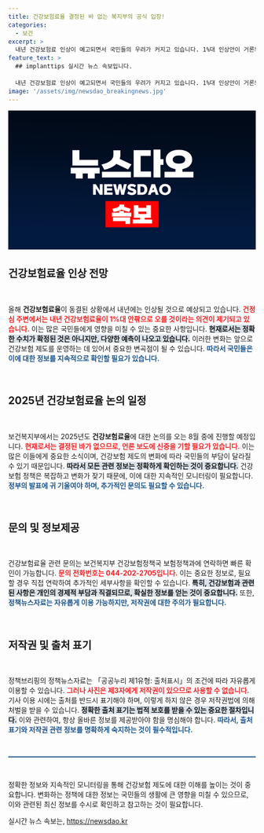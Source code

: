 ```yaml
---
title: 건강보험료율 결정된 바 없는 복지부의 공식 입장!
categories:
  - 보건
excerpt: >
  내년 건강보험료 인상이 예고되면서 국민들의 우려가 커지고 있습니다. 1%대 인상안이 거론되는 가운데, 복지부는 아직 확정되지 않았다고 밝혔습니다. 과연 건강보험료는 어떻게 될까요?
feature_text: >
  ## implanttips 실시간 뉴스 속보입니다.

  내년 건강보험료 인상이 예고되면서 국민들의 우려가 커지고 있습니다. 1%대 인상안이 거론되는 가운데, 복지부는 아직 확정되지 않았다고 밝혔습니다. 과연 건강보험료는 어떻게 될까요?
image: '/assets/img/newsdao_breakingnews.jpg'
---
```


<p><img src="/assets/img/newsdao_breakingnews.jpg" alt="implanttips 속보" /></p>

<h2 data-ke-size="size26">건강보험료율 인상 전망</h2>

<p data-ke-size="size16">&nbsp;</p>

<p>올해 <strong>건강보험료율</strong>이 동결된 상황에서 내년에는 인상될 것으로 예상되고 있습니다. <b><span style="color: #ee2323;">건정심 주변에서는 내년 건강보험료율이 1%대 안팎으로 오를 것이라는 의견이 제기되고 있습니다.</span></b> 이는 많은 국민들에게 영향을 미칠 수 있는 중요한 사항입니다. <b><span style="background-color: #21538527;">현재로서는 정확한 수치가 확정된 것은 아니지만, 다양한 예측이 나오고 있습니다.</span></b> 이러한 변화는 앞으로 건강보험 제도를 운영하는 데 있어서 중요한 변곡점이 될 수 있습니다. <b><span style="color: #1a5490;">따라서 국민들은 이에 대한 정보를 지속적으로 확인할 필요가 있습니다.</span></b></p>

<p data-ke-size="size16">&nbsp;</p>

<h2 data-ke-size="size26">2025년 건강보험료율 논의 일정</h2>

<p data-ke-size="size16">&nbsp;</p>

<p>보건복지부에서는 2025년도 <strong>건강보험료율</strong>에 대한 논의를 오는 8월 중에 진행할 예정입니다. <b><span style="color: #ee2323;">현재로서는 결정된 바가 없으므로, 언론 보도에 신중을 기할 필요가 있습니다.</span></b> 이는 많은 이들에게 중요한 소식이며, 건강보험 제도의 변화에 따라 국민들의 부담이 달라질 수 있기 때문입니다. <b><span style="background-color: #21538527;">따라서 모든 관련 정보는 정확하게 확인하는 것이 중요합니다.</span></b> 건강보험 정책은 복잡하고 변화가 잦기 때문에, 이에 대한 지속적인 모니터링이 필요합니다. <b><span style="color: #1a5490;">정부의 발표에 귀 기울여야 하며, 추가적인 문의도 필요할 수 있습니다.</span></b></p>

<p data-ke-size="size16">&nbsp;</p>

<h2 data-ke-size="size26">문의 및 정보제공</h2>

<p data-ke-size="size16">&nbsp;</p>

<p>건강보험료율 관련 문의는 보건복지부 건강보험정책국 보험정책과에 연락하면 빠른 확인이 가능합니다. <b><span style="color: #ee2323;">문의 전화번호는 044-202-2705입니다.</span></b> 이는 중요한 정보로, 필요할 경우 직접 연락하여 추가적인 세부사항을 확인할 수 있습니다. <b><span style="background-color: #21538527;">특히, 건강보험과 관련된 사항은 개인의 경제적 부담과 직결되므로, 확실한 정보를 얻는 것이 중요합니다.</span></b> 또한, <b><span style="color: #1a5490;">정책뉴스자료는 자유롭게 이용 가능하지만, 저작권에 대한 주의가 필요합니다.</span></b> </p>

<p data-ke-size="size16">&nbsp;</p>

<h2 data-ke-size="size26">저작권 및 출처 표기</h2>

<p data-ke-size="size16">&nbsp;</p>

<p>정책브리핑의 정책뉴스자료는 「공공누리 제1유형: 출처표시」의 조건에 따라 자유롭게 이용할 수 있습니다. <b><span style="color: #ee2323;">그러나 사진은 제3자에게 저작권이 있으므로 사용할 수 없습니다.</span></b> 기사 이용 시에는 출처를 반드시 표기해야 하며, 이렇게 하지 않은 경우 저작권법에 의해 처벌을 받을 수 있습니다. <b><span style="background-color: #21538527;">정확한 출처 표기는 법적 보호를 받을 수 있는 중요한 절차입니다.</span></b> 이와 관련하여, 항상 올바른 정보를 제공받아야 함을 명심해야 합니다. <b><span style="color: #1a5490;">따라서, 출처 표기와 저작권 관련 정보를 명확하게 숙지하는 것이 필수적입니다.</span></b></p>

<p data-ke-size="size16">&nbsp;</p> 

<hr style="height:2px; border:none; background-color:#215385;"> 

<p data-ke-size="size16">&nbsp;</p>

<p>정확한 정보와 지속적인 모니터링을 통해 건강보험 제도에 대한 이해를 높이는 것이 중요합니다. 변화하는 정책에 대한 정보는 국민들의 생활에 큰 영향을 미칠 수 있으므로, 이와 관련된 최신 정보를 수시로 확인하고 참고하는 것이 필요합니다.</p>
실시간 뉴스 속보는, <a href="https://newsdao.kr" rel="dofollow">https://newsdao.kr</a>


